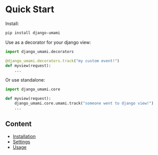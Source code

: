 # Quick Start


Install:

```shell
pip install django-umami
```

Use as a decorator for your django view:
```python
import django_umami.decorators

@django_umami.decorators.track("my custom event!")
def myview(request):
    ...
```

Or use standalone:
```python
import django_umami.core

def myview(request):
    django_umami.core.umami.track("someone went to django view!")
    ...
```


## Content

- [Installation](installation.md)
- [Settings](settings.md)
- [Usage](usage.md)